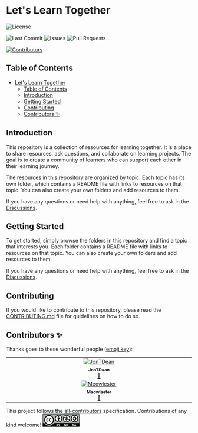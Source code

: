 # Let's Learn Together

![License](https://img.shields.io/badge/license-CC%20BY--NC--SA%204.0-blue.svg)


![Last Commit](https://img.shields.io/github/last-commit/JonTDean/dev/LetsLearnTogether.svg)
![Issues](https://img.shields.io/github/issues/JonTDean/dev/LetsLearnTogether.svg)
![Pull Requests](https://img.shields.io/github/issues-pr/JonTDean/dev/LetsLearnTogether.svg)

[![Contributors](https://img.shields.io/badge/all_contributors-1-orange.svg?style=flat-square)](#contributors-)


## Table of Contents

- [Let's Learn Together](#lets-learn-together)
	- [Table of Contents](#table-of-contents)
	- [Introduction](#introduction)
	- [Getting Started](#getting-started)
	- [Contributing](#contributing)
	- [Contributors ✨](#contributors-)

## Introduction

This repository is a collection of resources for learning together. It is a place to share resources, ask questions, and collaborate on learning projects. The goal is to create a community of learners who can support each other in their learning journey.

The resources in this repository are organized by topic. Each topic has its own folder, which contains a README file with links to resources on that topic. You can also create your own folders and add resources to them.

If you have any questions or need help with anything, feel free to ask in the [Discussions]().

## Getting Started

To get started, simply browse the folders in this repository and find a topic that interests you. Each folder contains a README file with links to resources on that topic. You can also create your own folders and add resources to them.

If you have any questions or need help with anything, feel free to ask in the [Discussions]().

## Contributing

If you would like to contribute to this repository, please read the [CONTRIBUTING.md]() file for guidelines on how to do so.

## Contributors ✨

Thanks goes to these wonderful people ([emoji key](https://allcontributors.org/docs/en/emoji-key)):

<!-- ALL-CONTRIBUTORS-LIST:START - Do not remove or modify this section -->
<!-- prettier-ignore-start -->
<!-- markdownlint-disable -->
<table>
  <tbody>
    <tr>
      <td align="center" valign="top" width="14.28%"><a href="https://github.com/JonTDean"><img src="https://avatars.githubusercontent.com/u/32342753?v=4?s=100" width="100px;" alt="JonTDean"/><br /><sub><b>JonTDean</b></sub></a><br /><a href="#projectManagement-JonTDean" title="Project Management">📆</a></td>
    </tr>
    <tr>
      <td align="center" valign="top" width="14.28%"><a href="https://github.com/Meowlester"><img src="https://avatars.githubusercontent.com/u/137238814?v=4?s=100" width="100px;" alt="Meowlester"/><br /><sub><b>Meowlester</b></sub></a><br /><a href="#projectManagement-Meowlester" title="Project Management">📆</a></td>
    </tr>
  </tbody>
</table>

<!-- markdownlint-restore -->
<!-- prettier-ignore-end -->

<!-- ALL-CONTRIBUTORS-LIST:END -->

This project follows the [all-contributors](https://github.com/all-contributors/all-contributors) specification. Contributions of any kind welcome!
![CC BY-NC-SA 4.0](/media/images/logos/cc-nc-sa-logo.png)
